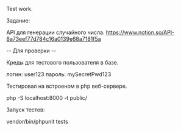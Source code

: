 Test work.

Задание:

API для генерации случайного числа. https://www.notion.so/API-8a73eef77d784c16a0139e68a7181f5a

-- Для проверки --

Креды для тестового пользователя в базе.

логин: user123
пароль: mySecretPwd123

Тестировал на встроеном в php веб-сервере.

php -S localhost:8000 -t public/

Запуск тестов:

vendor/bin/phpunit tests
